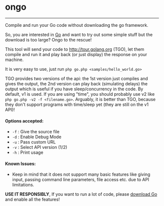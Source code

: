 ongo
====
- - -

Compile and run your Go code without downloading the go framework.

So, you are interested in [Go](http://golang.org/) and want to try out some simple stuff but the download is too large? Ongo to the rescue!

This tool will send your code to http://tour.golang.org (TGO), let them compile and run it and play back (or just display) the response on your machine.

It is very easy to use, just run `php go.php <samples/hello_world.go>`

TGO provides two versions of the api: the 1st version just compiles and gives the output, the 2nd version can play back (simulating delays) the output which is useful if you have sleep/concurrency in the code. By default, v1 is used. If you are using "time", you should probably use v2 like `php go.php -v2 -f <filename.go>`. Arguably, it is better than TGO, because they don't support programs with time/sleep yet (they are still on the v1 API)!

#### Options accepted:
* `-f` : Give the source file
* `-d` : Enable Debug Mode
* `-u` : Pass custom URL
* `-v` : Select API version (1/2)
* `-h` : Print usage
 
#### Known Issues:
* Keep in mind that it does not support many basic features like giving input, passing command line parameters, file access etc. due to API limitations.

**USE IT RESPONSIBLY**, If you want to run a lot of code, please [download Go](http://golang.org/doc/install) and enable all the features!


